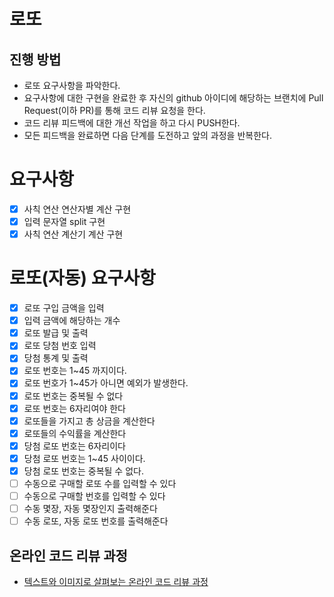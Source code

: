 # 로또

## 진행 방법

* 로또 요구사항을 파악한다.
* 요구사항에 대한 구현을 완료한 후 자신의 github 아이디에 해당하는 브랜치에 Pull Request(이하 PR)를 통해 코드 리뷰 요청을 한다.
* 코드 리뷰 피드백에 대한 개선 작업을 하고 다시 PUSH한다.
* 모든 피드백을 완료하면 다음 단계를 도전하고 앞의 과정을 반복한다.

# 요구사항

- [x] 사칙 연산 연산자별 계산 구현
- [x] 입력 문자열 split 구현
- [x] 사칙 연산 계산기 계산 구현

# 로또(자동) 요구사항

- [x] 로또 구입 금액을 입력
- [x] 입력 금액에 해당하는 개수
- [x] 로또 발급 및 출력
- [x] 로또 당첨 번호 입력
- [x] 당첨 통계 및 출력
- [x] 로또 번호는 1~45 까지이다.
- [x] 로또 번호가 1~45가 아니면 예외가 발생한다.
- [x] 로또 번호는 중복될 수 없다
- [x] 로또 번호는 6자리여야 한다
- [x] 로또들을 가지고 총 상금을 계산한다
- [x] 로또들의 수익률을 계산한다
- [x] 당첨 로또 번호는 6자리이다
- [x] 당첨 로또 번호는 1~45 사이이다.
- [x] 당첨 로또 번호는 중복될 수 없다.
- [ ] 수동으로 구매할 로또 수를 입력할 수 있다
- [ ] 수동으로 구매할 번호를 입력할 수 있다
- [ ] 수동 몇장, 자동 몇장인지 출력해준다
- [ ] 수동 로또, 자동 로또 번호를 출력해준다

## 온라인 코드 리뷰 과정

* [텍스트와 이미지로 살펴보는 온라인 코드 리뷰 과정](https://github.com/next-step/nextstep-docs/tree/master/codereview)
